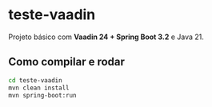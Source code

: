 # teste-vaadin

Projeto básico com **Vaadin 24 + Spring Boot 3.2** e Java 21.

## Como compilar e rodar

```bash
cd teste-vaadin
mvn clean install
mvn spring-boot:run
